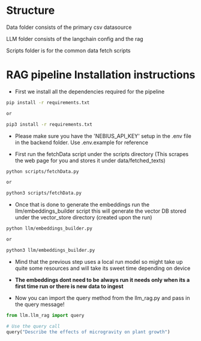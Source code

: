 # Structure

Data folder consists of the primary csv datasource

LLM folder consists of the langchain config and the rag

Scripts folder is for the common data fetch scripts

# RAG pipeline Installation instructions

- First we install all the dependencies required for the pipeline
```bash
pip install -r requirements.txt

or

pip3 install -r requirements.txt
```

- Please make sure you have the 'NEBIUS_API_KEY' setup in the .env file in the backend folder. Use .env.example for reference

- First run the fetchData script under the scripts directory (This scrapes the web page for you and stores it under data/fetched_texts)

```bash
python scripts/fetchData.py

or

python3 scripts/fetchData.py
```

- Once that is done to generate the embeddings run the llm/embeddings_builder script this will generate the vector DB stored under the vector_store directory (created upon the run)

```bash
python llm/embeddings_builder.py

or

python3 llm/embeddings_builder.py
```

- Mind that the previous step uses a local run model so might take up quite some resources and will take its sweet time depending on device

- <b>The embeddings dont need to be always run it needs only when its a first time run or there is new data to ingest</b>

- Now you can import the query method from the llm_rag.py and pass in the query message!

```python
from llm.llm_rag import query

# Use the query call
query("Describe the effects of microgravity on plant growth")
```
